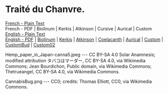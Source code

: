 # Traité du Chanvre.

[French - Plain Text](full-text-french.md)  
French - PDF | Biolinum | Kerkis | Atkinson | Cursive | Aurical | Custom  
[English - Plain Text](full-text-english.md)  
[English - PDF](https://cdn.solaranamnesis.com/Marcandier/marcandier_1764_hemp_english.pdf) | [Biolinum](https://cdn.solaranamnesis.com/Marcandier/marcandier_1764_hemp_english_biolinum.pdf) | [Kerkis](https://cdn.solaranamnesis.com/Marcandier/marcandier_1764_hemp_english_kerkis.pdf) | [Atkinson](https://cdn.solaranamnesis.com/Marcandier/marcandier_1764_hemp_english_atkinson.pdf) | [Coelacanth](https://cdn.solaranamnesis.com/Marcandier/marcandier_1764_hemp_english_coelacanth.pdf) | [Aurical](https://cdn.solaranamnesis.com/Marcandier/marcandier_1764_hemp_english_aurical.pdf) | [Custom](https://cdn.solaranamnesis.com/Marcandier/marcandier_1764_hemp_english_custom.pdf) | [CustomBud](https://cdn.solaranamnesis.com/Marcandier/marcandier_1764_hemp_english_bud.pdf) | [Custom02](https://cdn.solaranamnesis.com/Marcandier/marcandier_1764_hemp_english_custom02.pdf)  

Hemp_paper_in_Japan-canna5.jpeg --- CC BY-SA 4.0 Solar Anamnesis; modified attribution タバコはマーダー, CC BY-SA 4.0, via Wikimedia Commons; Jean Bourdichon, Public domain, via Wikimedia Commons; Thetrueangel, CC BY-SA 4.0, via Wikimedia Commons.

CannabisBug.png --- CC0; credits: Thomas Elliott, CC0, via Wikimedia Commons.
